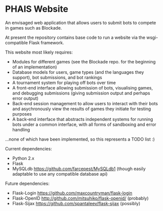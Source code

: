 PHAIS Website
=============

An envisaged web application that allows users to submit bots to compete in games such as Blockade.

At present the repository contains base code to run a website via the wsgi-compatible Flask framework.

This website most likely requires:
- Modules for different games (see the Blockade repo. for the beginning of an implementation)
- Database models for users, game types (and the languages they support), bot submissions, and bot rankings
- A tournament system for playing off bots over time
- A front-end interface allowing submission of bots, visualising games, and debugging submissions (giving submission output and perhaps error output)
- Back-end session management to allow users to interact with their bots and asychronously view the results of games they initiate for testing purposes
- A back-end interface that abstracts independent systems for running bots under a common interface, with all forms of sandboxing and error handling

...none of which have been implemented, so this represents a TODO list :)


Current dependencies:
- Python 2.x
- Flask
- MySQLdb https://github.com/farcepest/MySQLdb1 (though easily adaptable to use any compatible database api)

Future dependencies:
- Flask-Login https://github.com/maxcountryman/flask-login
- Flask-OpenID http://github.com/mitsuhiko/flask-openid/ (probably)
- Flask-Sijax https://github.com/spantaleev/flask-sijax (possibly)